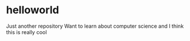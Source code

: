 # helloworld
Just another repository
Want to learn about computer science and I think this is really cool
